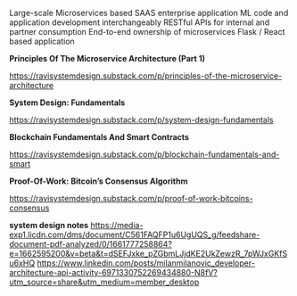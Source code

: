 Large-scale Microservices based SAAS enterprise application
ML code and application development interchangeably
RESTful APIs for internal and partner consumption
End-to-end ownership of microservices
Flask / React based application

**Principles Of The Microservice Architecture (Part 1)**

https://ravisystemdesign.substack.com/p/principles-of-the-microservice-architecture

**System Design: Fundamentals**

https://ravisystemdesign.substack.com/p/system-design-fundamentals

**Blockchain Fundamentals And Smart Contracts**

https://ravisystemdesign.substack.com/p/blockchain-fundamentals-and-smart

**Proof-Of-Work: Bitcoin’s Consensus Algorithm**

https://ravisystemdesign.substack.com/p/proof-of-work-bitcoins-consensus

**system design notes**
https://media-exp1.licdn.com/dms/document/C561FAQFP1u6UgUQS_g/feedshare-document-pdf-analyzed/0/1661777258864?e=1662595200&v=beta&t=dSEFJxke_pZGbmLJjdKE2UkZewzR_7pWJxGKfSu6xHQ
https://www.linkedin.com/posts/milanmilanovic_developer-architecture-api-activity-6971330752269434880-N8fV?utm_source=share&utm_medium=member_desktop

